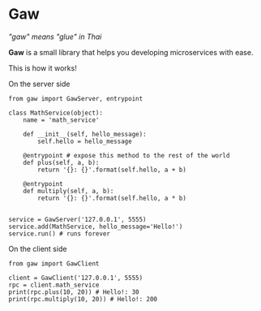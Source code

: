 # Gaw
 
*"gaw" means "glue" in Thai*

**Gaw** is a small library that helps you developing microservices with ease.

This is how it works!

On the server side

```
from gaw import GawServer, entrypoint

class MathService(object):
    name = 'math_service'

    def __init__(self, hello_message):
        self.hello = hello_message

    @entrypoint # expose this method to the rest of the world
    def plus(self, a, b):
        return '{}: {}'.format(self.hello, a + b)

    @entrypoint
    def multiply(self, a, b):
        return '{}: {}'.format(self.hello, a * b)


service = GawServer('127.0.0.1', 5555)
service.add(MathService, hello_message='Hello!')
service.run() # runs forever
```

On the client side

```
from gaw import GawClient

client = GawClient('127.0.0.1', 5555)
rpc = client.math_service
print(rpc.plus(10, 20)) # Hello!: 30
print(rpc.multiply(10, 20)) # Hello!: 200
```

